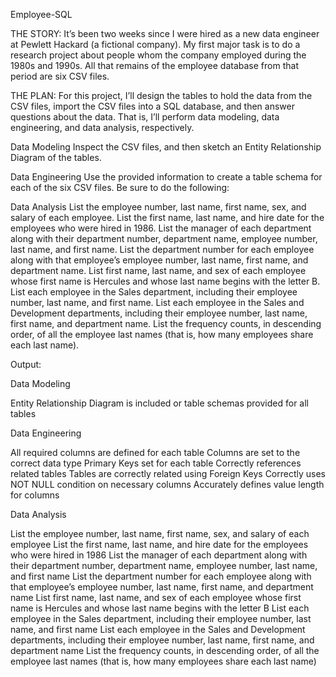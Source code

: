 Employee-SQL


THE STORY:
It’s been two weeks since I were hired as a new data engineer at Pewlett Hackard (a fictional company). My first major task is to do a research project about people whom the company employed during the 1980s and 1990s. All that remains of the employee database from that period are six CSV files.

THE PLAN:
For this project, I’ll design the tables to hold the data from the CSV files, import the CSV files into a SQL database, and then answer questions about the data. That is, I’ll perform data modeling, data engineering, and data analysis, respectively.

Data Modeling
Inspect the CSV files, and then sketch an Entity Relationship Diagram of the tables. 

Data Engineering
Use the provided information to create a table schema for each of the six CSV files. Be sure to do the following:

Data Analysis
List the employee number, last name, first name, sex, and salary of each employee.
List the first name, last name, and hire date for the employees who were hired in 1986.
List the manager of each department along with their department number, department name, employee number, last name, and first name.
List the department number for each employee along with that employee’s employee number, last name, first name, and department name.
List first name, last name, and sex of each employee whose first name is Hercules and whose last name begins with the letter B.
List each employee in the Sales department, including their employee number, last name, and first name.
List each employee in the Sales and Development departments, including their employee number, last name, first name, and department name.
List the frequency counts, in descending order, of all the employee last names (that is, how many employees share each last name).

Output:

Data Modeling

Entity Relationship Diagram is included or table schemas provided for all tables 

Data Engineering 

All required columns are defined for each table 
Columns are set to the correct data type 
Primary Keys set for each table 
Correctly references related tables 
Tables are correctly related using Foreign Keys 
Correctly uses NOT NULL condition on necessary columns 
Accurately defines value length for columns 

Data Analysis

List the employee number, last name, first name, sex, and salary of each employee 
List the first name, last name, and hire date for the employees who were hired in 1986 
List the manager of each department along with their department number, department name, employee number, last name, and first name 
List the department number for each employee along with that employee’s employee number, last name, first name, and department name 
List first name, last name, and sex of each employee whose first name is Hercules and whose last name begins with the letter B 
List each employee in the Sales department, including their employee number, last name, and first name
List each employee in the Sales and Development departments, including their employee number, last name, first name, and department name 
List the frequency counts, in descending order, of all the employee last names (that is, how many employees share each last name)
